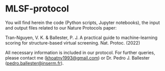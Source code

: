 # MLSF-protocol

You will find herein the code (Python scripts, Jupyter notebooks), the input and output files related to our Nature Protocols paper:

Tran-Nguyen, V. K. & Ballester, P. J. A practical guide to machine-learning scoring for structure-based virtual screening. Nat. Protoc. (2022)

All necessary information is included in our protocol. For further queries, please contact me (khoatnv1993@gmail.com) or Dr. Pedro J. Ballester (pedro.ballester@inserm.fr).
